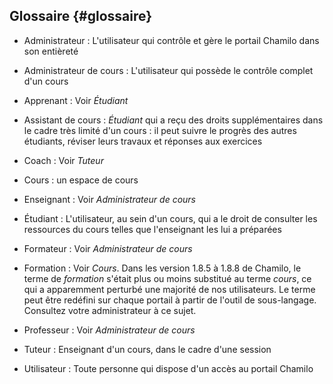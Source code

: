 ## Glossaire {#glossaire}

* Administrateur : L'utilisateur qui contrôle et gère le portail Chamilo dans son entièreté

* Administrateur de cours : L'utilisateur qui possède le contrôle complet d'un cours

* Apprenant : Voir _Étudiant_

* Assistant de cours : _Étudiant_ qui a reçu des droits supplémentaires dans le cadre très limité d'un cours : il peut suivre le progrès des autres étudiants, réviser leurs travaux et réponses aux exercices

* Coach : Voir _Tuteur_

* Cours : un espace de cours

* Enseignant : Voir _Administrateur de cours_

* Étudiant : L'utilisateur, au sein d'un cours, qui a le droit de consulter les ressources du cours telles que l'enseignant les lui a préparées

* Formateur : Voir _Administrateur de cours_

* Formation : Voir _Cours_. Dans les version 1.8.5 à 1.8.8 de Chamilo, le terme de _formation_ s'était plus ou moins substitué au terme _cours_, ce qui a apparemment perturbé une majorité de nos utilisateurs. Le terme peut être redéfini sur chaque portail à partir de l'outil de sous-langage. Consultez votre administrateur à ce sujet.

* Professeur : Voir _Administrateur de cours_

* Tuteur : Enseignant d'un cours, dans le cadre d'une session

* Utilisateur : Toute personne qui dispose d'un accès au portail Chamilo



